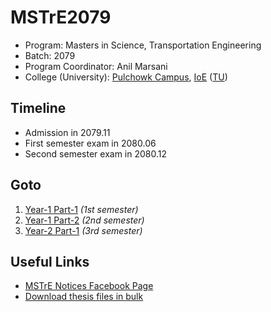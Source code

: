 # MSTrE2079
- Program: Masters in Science, Transportation Engineering
- Batch: 2079
- Program Coordinator: Anil Marsani
- College (University): [Pulchowk Campus](https://pcampus.edu.np/), [IoE](https://ioe.edu.np/) ([TU](https://tu.edu.np/))

## Timeline
- Admission in 2079.11
- First semester exam in 2080.06
- Second semester exam in 2080.12

## Goto
1. [Year-1 Part-1](Year-1%20Part-1) *(1st semester)*
2. [Year-1 Part-2](Year-1%20Part-2) *(2nd semester)*
2. [Year-2 Part-1](Year-2%20Part-1) *(3rd semester)*

## Useful Links
- [MSTrE Notices Facebook Page](https://www.facebook.com/MSTrEPulchowk)
- [Download thesis files in bulk](https://github.com/pragyanone/DownloadTUCL)
